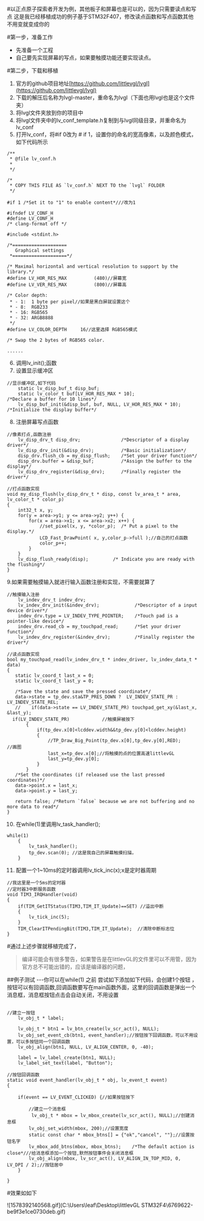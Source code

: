 #以正点原子探索者开发为例，其他板子和屏幕也是可以的，因为只需要读点和写点
这是我已经移植成功的例子基于STM32F407，修改读点函数和写点函数其他不用变就变成你的



#第一步，准备工作
- 先准备一个工程
- 自己要先实现屏幕的写点，如果要触摸功能还要实现读点。


#第二步，下载和移植
1. 官方的github项目地址[https://github.com/littlevgl/lvgl](https://github.com/littlevgl/lvgl)
2. 下载的解压后名称为lvgl-master，重命名为lvgl（下面也用lvgl也是这个文件夹）
3. 将lvgl文件夹放到你的项目中
4. 将lvgl文件夹中的lv_conf_template.h复制到与lvgl同级目录，并重命名为lv_conf
5. 打开lv_conf，将#if 0改为 # if 1，设置你的命名的宽高像素，以及颜色模式，如下代码所示
```
/**
 * @file lv_conf.h
 *
 */

/*
 * COPY THIS FILE AS `lv_conf.h` NEXT TO the `lvgl` FOLDER
 */

#if 1 /*Set it to "1" to enable content*///改为1

#ifndef LV_CONF_H
#define LV_CONF_H
/* clang-format off */

#include <stdint.h>

/*====================
   Graphical settings
 *====================*/

/* Maximal horizontal and vertical resolution to support by the library.*/
#define LV_HOR_RES_MAX          (480)//屏幕宽
#define LV_VER_RES_MAX          (800)//屏幕高

/* Color depth:
 * - 1:  1 byte per pixel//如果是黑白屏就设置这个
 * - 8:  RGB233
 * - 16: RGB565
 * - 32: ARGB8888
 */
#define LV_COLOR_DEPTH     16//这里选择 RGB565模式

/* Swap the 2 bytes of RGB565 color.

......
```
6. 调用lv_init();函数
7. 设置显示缓冲区
```
//显示缓冲区,如下代码
	static lv_disp_buf_t disp_buf;
	static lv_color_t buf[LV_HOR_RES_MAX * 10];                     /*Declare a buffer for 10 lines*/
	lv_disp_buf_init(&disp_buf, buf, NULL, LV_HOR_RES_MAX * 10);    /*Initialize the display buffer*/
```
8. 注册屏幕写点函数
```
//像素打点,函数注册
	lv_disp_drv_t disp_drv;               /*Descriptor of a display driver*/
	lv_disp_drv_init(&disp_drv);          /*Basic initialization*/
	disp_drv.flush_cb = my_disp_flush;    /*Set your driver function*/
	disp_drv.buffer = &disp_buf;          /*Assign the buffer to the display*/
	lv_disp_drv_register(&disp_drv);      /*Finally register the driver*/	
```
```
//打点函数实现
void my_disp_flush(lv_disp_drv_t * disp, const lv_area_t * area, lv_color_t * color_p)
{
    int32_t x, y;
    for(y = area->y1; y <= area->y2; y++) {
        for(x = area->x1; x <= area->x2; x++) {
            //set_pixel(x, y, *color_p);  /* Put a pixel to the display.*/
            LCD_Fast_DrawPoint( x, y,color_p->full );//自己的打点函数
			color_p++;
        }
    }
    lv_disp_flush_ready(disp);         /* Indicate you are ready with the flushing*/
}
```
9.如果需要触摸输入就进行输入函数注册和实现，不需要就算了
```
//触摸输入注册
	lv_indev_drv_t indev_drv;
	lv_indev_drv_init(&indev_drv);             /*Descriptor of a input device driver*/
	indev_drv.type = LV_INDEV_TYPE_POINTER;    /*Touch pad is a pointer-like device*/
	indev_drv.read_cb = my_touchpad_read;      /*Set your driver function*/
	lv_indev_drv_register(&indev_drv);         /*Finally register the driver*/
```
 ```
//读点函数实现
bool my_touchpad_read(lv_indev_drv_t * indev_driver, lv_indev_data_t * data)
{
    static lv_coord_t last_x = 0;
    static lv_coord_t last_y = 0;

    /*Save the state and save the pressed coordinate*/
	data->state = tp_dev.sta&TP_PRES_DOWN ?  LV_INDEV_STATE_PR : LV_INDEV_STATE_REL; 
	//    if(data->state == LV_INDEV_STATE_PR) touchpad_get_xy(&last_x, &last_y);
   if(LV_INDEV_STATE_PR)			//触摸屏被按下
		{	
		 	if(tp_dev.x[0]<lcddev.width&&tp_dev.y[0]<lcddev.height)
			{	
				//TP_Draw_Big_Point(tp_dev.x[0],tp_dev.y[0],RED);		//画图
				last_x=tp_dev.x[0];//将触摸的点的位置高速littlevGL
				last_y=tp_dev.y[0];
			}
		}
    /*Set the coordinates (if released use the last pressed coordinates)*/
    data->point.x = last_x;
    data->point.y = last_y;

    return false; /*Return `false` because we are not buffering and no more data to read*/
}
 ```
10. 在while(1)里调用lv_task_handler();
```
while(1)
	{
	 	lv_task_handler();
		tp_dev.scan(0); //这是我自己的屏幕触摸扫描，	
	}
```
11. 配置一个1~10ms的定时器调用lv_tick_inc(x);x是定时器周期
```
//我这里是一个5ms的定时器
//定时器3中断服务函数
void TIM3_IRQHandler(void)
{
	if(TIM_GetITStatus(TIM3,TIM_IT_Update)==SET) //溢出中断
	{
		lv_tick_inc(5);
	}
	TIM_ClearITPendingBit(TIM3,TIM_IT_Update);  //清除中断标志位
}
```
#通过上述步骤就移植完成了，
>编译可能会有很多警告，如果警告是在littlevGL的文件里可以不用管，因为官方总不可能出错的，应该是编译器的问题，

##例子测试 ---你可以在while(1) 之前 尝试如下添加如下代码，会创建1个按钮 ，按钮可以有回调函数,回调函数要写在main函数外面，这里的回调函数是弹出一个消息框，消息框按钮点击会自动关闭，不用设置
```
	
//建立一按钮
	lv_obj_t * label;

    lv_obj_t * btn1 = lv_btn_create(lv_scr_act(), NULL);
    lv_obj_set_event_cb(btn1, event_handler);//按钮按下回调函数，可以不用设置，可以多按钮同一个回调函数
    lv_obj_align(btn1, NULL, LV_ALIGN_CENTER, 0, -40);

    label = lv_label_create(btn1, NULL);
    lv_label_set_text(label, "Button");

```
```
//按钮回调函数
static void event_handler(lv_obj_t * obj, lv_event_t event)
{
	
    if(event == LV_EVENT_CLICKED) {//如果按钮按下
		
		//建立一个消息框
		 lv_obj_t * mbox = lv_mbox_create(lv_scr_act(), NULL);//创建消息框
        lv_obj_set_width(mbox, 200);//设置宽度
        static const char * mbox_btns[] = {"ok","cancel", ""};//设置按钮名字
        lv_mbox_add_btns(mbox, mbox_btns);    /*The default action is close*///给消息框添加一个按钮,默然按钮事件会关闭消息框
        lv_obj_align(mbox, lv_scr_act(), LV_ALIGN_IN_TOP_MID, 0, LV_DPI / 2);//按钮居中
    }

}
```
#效果如如下


![1578392140568.gif](C:\Users\leaf\Desktop\littlevGL STM32F4\6769622-be9f3e1ce0730deb.gif)